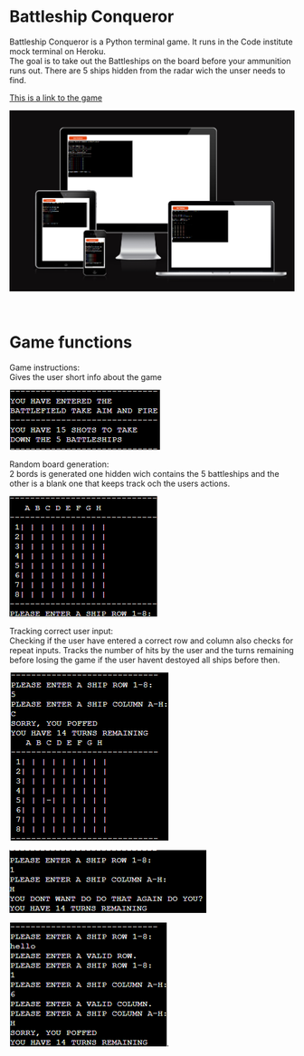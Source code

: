 <h1>Battleship Conqueror</h1>

<p>Battleship Conqueror is a Python terminal game. It runs in the Code institute mock terminal on Heroku.<br>
The goal is to take out the Battleships on the board before your ammunition runs out. There are 5 ships hidden from the radar wich the unser needs to find.
</p>

[This is a link to the game](https://battleshipsgame.herokuapp.com/)<br>


![Image of different screen-sizes](Readme.images/Battleships-responsiveness.png)

<br>
<h1>Game functions</h1>

<p>Game instructions:<br>
Gives the user short info about the game<br>

![Image of intro information about the battleship game](Readme.images/battleshipsinfo.png)



<p>
Random board generation:
<br> 2 bords is generated one hidden wich contains the 5 battleships and the other is a blank one that keeps track och the users actions.</p>


![Image of the battefild board](Readme.images/battleshipsfunctions.png)

<p>Tracking correct user input:
<br>Checking if the user have entered a correct row and column also checks for repeat inputs.
Tracks the number of hits by the user and the turns remaining before losing the game if the user havent destoyed all ships before then.
<br>

![Image of the testing of hit trecking of ships and how many turns that remains.](Readme.images/battleshipstracking.png)

![Image of testing when targetting the same row and column.](Readme.images/battleshipstesting.png)

![Image of testing when not entering 1-8 for row and A-H for column.](Readme.images/battleshipstesting2.png).
